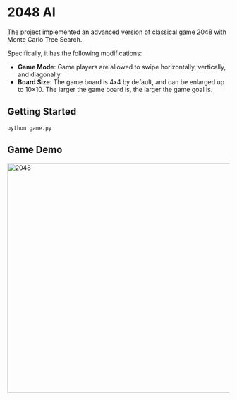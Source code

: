 # 2048 AI

The project implemented an advanced version of classical game 2048 with Monte Carlo Tree Search.

Specifically, it has the following modifications:
* **Game Mode**: Game players are allowed to swipe horizontally, vertically, and diagonally.
* **Board Size**: The game board is 4x4 by default, and can be enlarged up to 10×10. 
The larger the game board is, the larger the game goal is.



## Getting Started
```
python game.py
```





## Game Demo
<img width="519" alt="2048" src="https://user-images.githubusercontent.com/38336855/97535968-d25a8780-1992-11eb-9494-3da182b0f34b.png">
